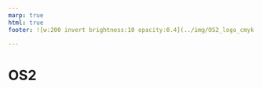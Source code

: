 ```yaml
---
marp: true
html: true
footer: ![w:200 invert brightness:10 opacity:0.4](../img/OS2_logo_cmyk.svg)

---
```


# OS2